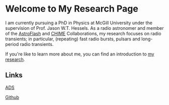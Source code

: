 # Welcome to My Research Page


<!-- ![Coma cluster](./media/Crab_Nebula.jpg "Crab Nebula"){align="left": style="height:150;width:150px"} -->
I am currently pursuing a PhD in Physics at McGill University under the supervision of Prof. Jason W.T. Hessels. As a radio astronomer and member of the [AstroFlash](https://astroflash-frb.github.io/) and [CHIME](https://chime-experiment.ca/en) Collaborations, my research focuses on radio transients; in particular, (repeating) fast radio bursts, pulsars and long-period radio transients. 

If you're like to learn more about me, you can find an introduction to [my research](research/index.md).

<!-- ## Here is an equation

$$ x = \frac{-b \pm \sqrt{b^2 -4ac}}{2a}$$ -->

<!-- ## Here is the Crab Nebula

[![Crab Nebula](./media/Crab_Nebula.jpg "Crab Nebula")](https://en.wikipedia.org/wiki/Crab_Nebula#)
I got this image from [Wikipedia](https://en.wikipedia.org/wiki/Crab_Nebula). -->

## Links

[ADS](https://ui.adsabs.harvard.edu/public-libraries/DMELp5AKSb61ezI9L5Rdhw)

[Github](https://github.com/j-huang05)